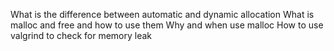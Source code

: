 
What is the difference between automatic and dynamic allocation
What is malloc and free and how to use them
Why and when use malloc
How to use valgrind to check for memory leak
